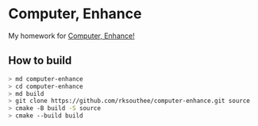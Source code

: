 # Computer, Enhance

My homework for [Computer, Enhance!](https://www.computerenhance.com/)

## How to build

```sh
> md computer-enhance
> cd computer-enhance
> md build
> git clone https://github.com/rksouthee/computer-enhance.git source
> cmake -B build -S source
> cmake --build build
```
